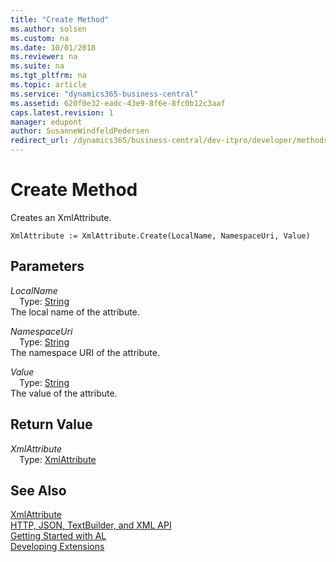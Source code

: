 ```yaml
---
title: "Create Method"
ms.author: solsen
ms.custom: na
ms.date: 10/01/2018
ms.reviewer: na
ms.suite: na
ms.tgt_pltfrm: na
ms.topic: article
ms.service: "dynamics365-business-central"
ms.assetid: 620f0e32-eadc-43e9-8f6e-8fc0b12c3aaf
caps.latest.revision: 1
manager: edupont
author: SusanneWindfeldPedersen
redirect_url: /dynamics365/business-central/dev-itpro/developer/methods-auto/library
---
```


 

# Create Method
Creates an XmlAttribute.  
```  
XmlAttribute := XmlAttribute.Create(LocalName, NamespaceUri, Value)  
```  
## Parameters
*LocalName*    
&emsp;Type: [String](../datatypes/devenv-text-data-type.md)  
The local name of the attribute.  
  
*NamespaceUri*    
&emsp;Type: [String](../datatypes/devenv-text-data-type.md)  
The namespace URI of the attribute.  
  
*Value*    
&emsp;Type: [String](../datatypes/devenv-text-data-type.md)  
The value of the attribute.  
  
## Return Value
*XmlAttribute*  
&emsp;Type: [XmlAttribute](xmlattribute-class.md)   
  
## See Also
[XmlAttribute](xmlattribute-class.md)  
[HTTP, JSON, TextBuilder, and XML API](../devenv-restapi-overview.md)  
[Getting Started with AL](../devenv-get-started.md)  
[Developing Extensions](../devenv-dev-overview.md)  
